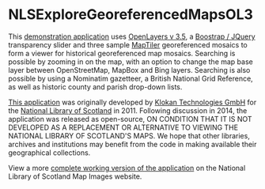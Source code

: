 NLSExploreGeoreferencedMapsOL3
==============================

This <a href="https://geo.nls.uk/maps/dev/NLSExploreGeoreferencedMapsOL3/index.html">demonstration application</a> uses <a href="https://openlayers.org/">OpenLayers v 3.5</a>, a <a href="https://blog.seiyria.com/bootstrap-slider/">Boostrap / JQuery</a> transparency slider and three sample <a href="https://www.maptiler.com/">MapTiler</a> georeferenced mosaics to form a viewer for historical georeferenced map mosaics. Searching is possible by zooming in on the map, with an option to change the map base layer between OpenStreetMap, MapBox and Bing layers. Searching is also possible by using a Nominatim gazetteer, a British National Grid Reference, as well as historic county and parish drop-down lists. 

<a href="https://geo.nls.uk/maps/dev/NLSExploreGeoreferencedMapsOL3/index.html">This application</a> was originally developed by <a href="https://www.klokantech.com/">Klokan Technologies GmbH</a> for the <a href="https://www.nls.uk">National Library of Scotland<a> in 2011. Following discussion in 2014, the application was released as open-source, ON CONDITION THAT IT IS NOT DEVELOPED AS A REPLACEMENT OR ALTERNATIVE TO VIEWING THE NATIONAL LIBRARY OF SCOTLAND'S MAPS. We hope that other libraries, archives and institutions may benefit from the code in making available their geographical collections.

View a more <a href="http://maps.nls.uk/geo/explore/">complete working version of the application</a> on the National Library of Scotland Map Images website.
